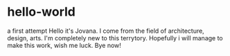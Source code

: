 # hello-world
a first attempt
Hello it's Jovana. I come from the field of architecture, design, arts. I'm completely new to this terrytory. Hopefully i will manage to make this work, wish me luck. Bye now!
